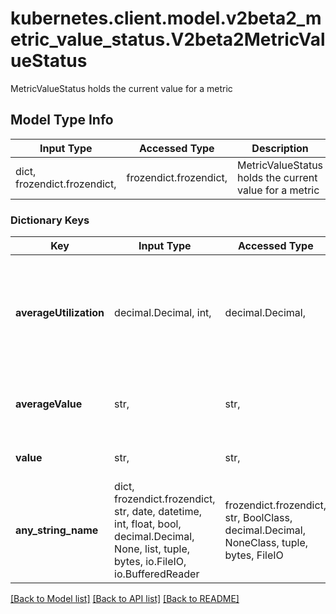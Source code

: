 # kubernetes.client.model.v2beta2_metric_value_status.V2beta2MetricValueStatus

MetricValueStatus holds the current value for a metric

## Model Type Info
Input Type | Accessed Type | Description | Notes
------------ | ------------- | ------------- | -------------
dict, frozendict.frozendict,  | frozendict.frozendict,  | MetricValueStatus holds the current value for a metric | 

### Dictionary Keys
Key | Input Type | Accessed Type | Description | Notes
------------ | ------------- | ------------- | ------------- | -------------
**averageUtilization** | decimal.Decimal, int,  | decimal.Decimal,  | currentAverageUtilization is the current value of the average of the resource metric across all relevant pods, represented as a percentage of the requested value of the resource for the pods. | [optional] value must be a 32 bit integer
**averageValue** | str,  | str,  | averageValue is the current value of the average of the metric across all relevant pods (as a quantity) | [optional] 
**value** | str,  | str,  | value is the current value of the metric (as a quantity). | [optional] 
**any_string_name** | dict, frozendict.frozendict, str, date, datetime, int, float, bool, decimal.Decimal, None, list, tuple, bytes, io.FileIO, io.BufferedReader | frozendict.frozendict, str, BoolClass, decimal.Decimal, NoneClass, tuple, bytes, FileIO | any string name can be used but the value must be the correct type | [optional]

[[Back to Model list]](../../README.md#documentation-for-models) [[Back to API list]](../../README.md#documentation-for-api-endpoints) [[Back to README]](../../README.md)

